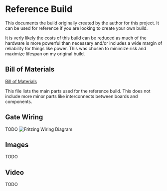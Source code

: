 # Reference Build
This documents the build originally created by the author for this project. It can be used for reference if you are looking to create your own build.

It is verly likely the costs of this build can be reduced as much of the hardware is more powerful than necessary and/or includes a wide margin of reliability for things like power. This was chosen to minimize risk and maximize lifespan on my original build.

## Bill of Materials
[Bill of Materials](docs/bill_of_materials.md)

This file lists the main parts used for the reference build. This does not include more minor parts like interconnects between boards and components.

## Gate Wiring
TODO
![Fritzing Wiring Diagram](img/wiring_diagram.png)

## Images
TODO

## Video
TODO
